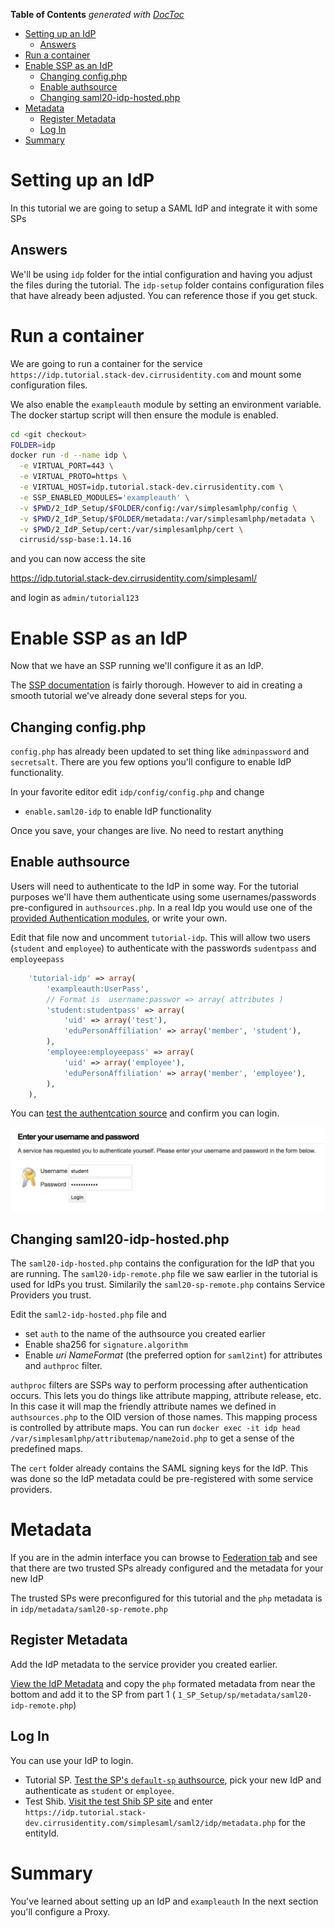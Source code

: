 <!-- START doctoc generated TOC please keep comment here to allow auto update -->
<!-- DON'T EDIT THIS SECTION, INSTEAD RE-RUN doctoc TO UPDATE -->
**Table of Contents**  *generated with [DocToc](https://github.com/thlorenz/doctoc)*

- [Setting up an IdP](#setting-up-an-idp)
  - [Answers](#answers)
- [Run a container](#run-a-container)
- [Enable SSP as an IdP](#enable-ssp-as-an-idp)
  - [Changing config.php](#changing-configphp)
  - [Enable authsource](#enable-authsource)
  - [Changing saml20-idp-hosted.php](#changing-saml20-idp-hostedphp)
- [Metadata](#metadata)
  - [Register Metadata](#register-metadata)
  - [Log In](#log-in)
- [Summary](#summary)

<!-- END doctoc generated TOC please keep comment here to allow auto update -->


# Setting up an IdP

In this tutorial we are going to setup a SAML IdP and integrate it with some SPs

## Answers

We'll be using `idp` folder for the intial configuration and having you
adjust the files during the tutorial. The `idp-setup` folder contains configuration files that
have already been adjusted. You can reference those if you get stuck.


# Run a container

We are going to run a container for the service `https://idp.tutorial.stack-dev.cirrusidentity.com`
and mount some configuration files.

We also enable the `exampleauth` module by setting an environment
variable. The docker startup script will then ensure the module is enabled.

```bash
cd <git checkout>
FOLDER=idp
docker run -d --name idp \
  -e VIRTUAL_PORT=443 \
  -e VIRTUAL_PROTO=https \
  -e VIRTUAL_HOST=idp.tutorial.stack-dev.cirrusidentity.com \
  -e SSP_ENABLED_MODULES='exampleauth' \
  -v $PWD/2_IdP_Setup/$FOLDER/config:/var/simplesamlphp/config \
  -v $PWD/2_IdP_Setup/$FOLDER/metadata:/var/simplesamlphp/metadata \
  -v $PWD/2_IdP_Setup/cert:/var/simplesamlphp/cert \
  cirrusid/ssp-base:1.14.16
```

and you can now access the site

https://idp.tutorial.stack-dev.cirrusidentity.com/simplesaml/

and login as `admin/tutorial123`

# Enable SSP as an IdP

Now that we have an SSP running we'll configure it as an IdP.

The [SSP documentation](https://simplesamlphp.org/docs/stable) is fairly thorough. However to aid in creating a smooth tutorial we've already done several steps for you.

## Changing config.php

 `config.php` has already been updated to set thing like `adminpassword` and `secretsalt`. There are you few options you'll configure
to enable IdP functionality.

In your favorite editor edit `idp/config/config.php` and change 

* `enable.saml20-idp` to enable IdP functionality

Once you save, your changes are live. No need to restart anything

## Enable authsource

Users will need to authenticate to the IdP in some way. For the
tutorial purposes we'll have them authenticate using some
usernames/passwords pre-configured in `authsources.php`. In a real Idp
you would use one of the [provided Authentication
modules](https://simplesamlphp.org/docs/stable/simplesamlphp-idp#section_2),
or write your own.

Edit that file now and uncomment `tutorial-idp`. This will allow two users (`student` and `employee`) to authenticate with the passwords `sudentpass` and `employeepass`

```php
    'tutorial-idp' => array(
        'exampleauth:UserPass',
        // Format is  username:passwor => array( attributes )
        'student:studentpass' => array(
            'uid' => array('test'),
            'eduPersonAffiliation' => array('member', 'student'),
        ),
        'employee:employeepass' => array(
            'uid' => array('employee'),
            'eduPersonAffiliation' => array('member', 'employee'),
        ),
    ),
```

You can [test the authentcation source](https://idp.tutorial.stack-dev.cirrusidentity.com/simplesaml/module.php/core/authenticate.php) and confirm you can login.

![Login](./img/ssp-idp-login.png)


## Changing saml20-idp-hosted.php

The `saml20-idp-hosted.php` contains the configuration for the IdP
that you are running. The `saml20-idp-remote.php` file we saw earlier
in the tutorial is used for IdPs you trust. Similarily the
`saml20-sp-remote.php` contains Service Providers you trust.

Edit the `saml2-idp-hosted.php` file and

* set `auth` to the name of the authsource you created earlier
* Enable sha256 for `signature.algorithm`
* Enable *uri NameFormat*  (the preferred option for `saml2int`) for attributes and `authproc` filter.

`authproc` filters are SSPs way to perform processing after
authentication occurs. This lets you do things like attribute mapping,
attribute release, etc. In this case it will map the friendly
attribute names we defined in `authsources.php` to the OID version of
those names. This mapping process is controlled by attribute maps. You
can run `docker exec -it idp head
/var/simplesamlphp/attributemap/name2oid.php` to get a sense of the
predefined maps.

 The `cert` folder already contains the SAML
signing keys for the IdP. This was done so the IdP metadata could be
pre-registered with some service providers.

# Metadata

If you are in the admin interface you can browse to [Federation
tab](https://idp.tutorial.stack-dev.cirrusidentity.com/simplesaml/module.php/core/frontpage_federation.php)
and see that there are two trusted SPs already configured and the metadata for your new IdP

The trusted SPs were preconfigured for this tutorial and the `php` metadata is in 
`idp/metadata/saml20-sp-remote.php`

## Register Metadata

Add the IdP metadata to the service provider you created earlier.

[View the IdP Metadata](https://idp.tutorial.stack-dev.cirrusidentity.com/simplesaml/saml2/idp/metadata.php?output=xhtml) and copy the `php` formated metadata from near the bottom
and add it to the SP from part 1 ( `1_SP_Setup/sp/metadata/saml20-idp-remote.php`)

## Log In

You can use your IdP to login.

* Tutorial SP.  [Test the SP's `default-sp` authsource](https://service.tutorial.stack-dev.cirrusidentity.com/simplesaml/module.php/core/authenticate.php?as=default-sp), pick your new IdP and authenticate as `student` or `employee`.
* Test Shib. [Visit the test Shib SP site](https://sp.testshib.org/) and enter `https://idp.tutorial.stack-dev.cirrusidentity.com/simplesaml/saml2/idp/metadata.php` for the entityId. 

# Summary

You've learned about setting up an IdP and `exampleauth`
In the next section you'll configure a Proxy.
